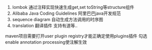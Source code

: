 1. lombok  通过注释实现快速生成get,set toString等structure组件
2. Alibaba Java Coding Guidelines  阿里巴巴java开发规范
3. sequence diagram  自动生成方法调用的时序图
4. translation 翻译插件 支持有道等..


maven项目需要打开user plugin registry才能正确定使用plugins插件
勾选enable annotation processing使注解生效